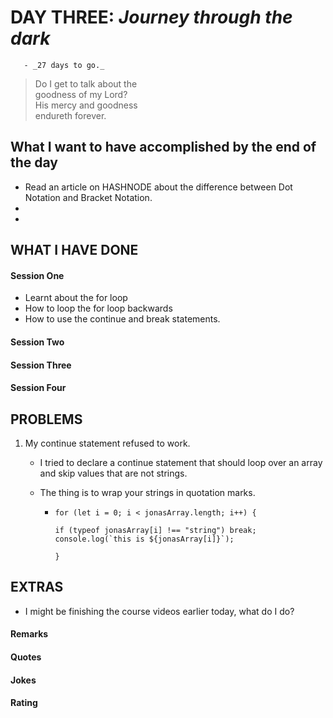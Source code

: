# DAY THREE: _Journey through the dark_

       - _27 days to go._

> Do I get to talk about the  
> goodness of my Lord?  
> His mercy and goodness  
> endureth forever.

## What I want to have accomplished by the end of the day

- Read an article on HASHNODE about the difference between Dot Notation and Bracket Notation.
-
-

## WHAT I HAVE DONE

#### Session One

- Learnt about the for loop
- How to loop the for loop backwards
- How to use the continue and break statements.

#### Session Two

#### Session Three

#### Session Four

## PROBLEMS

1. My continue statement refused to work.

   - I tried to declare a continue statement that should loop over an array and skip values that are not strings.
   - The thing is to wrap your strings in quotation marks.

     - ```
       for (let i = 0; i < jonasArray.length; i++) {

       if (typeof jonasArray[i] !== "string") break;
       console.log(`this is ${jonasArray[i]}`);

       }
       ```

## EXTRAS

- I might be finishing the course videos earlier today, what do I do?

#### Remarks

#### Quotes

#### Jokes

#### Rating
